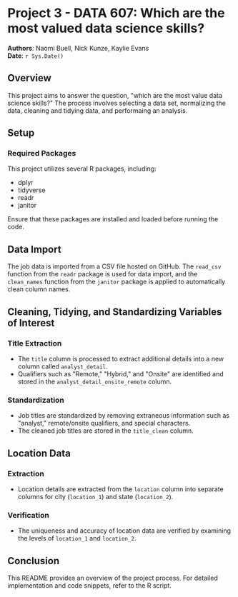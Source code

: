 # Project 3 - DATA 607: Which are the most valued data science skills?

**Authors**: Naomi Buell, Nick Kunze, Kaylie Evans  
**Date**: `r Sys.Date()`  

## Overview

This project aims to answer the question, "which are the most value data science skills?" The process involves selecting a data set, normalizing the data, cleaning and tidying data, and performaing an analysis.

## Setup

### Required Packages

This project utilizes several R packages, including:
- dplyr
- tidyverse
- readr
- janitor

Ensure that these packages are installed and loaded before running the code.

## Data Import

The job data is imported from a CSV file hosted on GitHub. The `read_csv` function from the `readr` package is used for data import, and the `clean_names` function from the `janitor` package is applied to automatically clean column names.

## Cleaning, Tidying, and Standardizing Variables of Interest

### Title Extraction

- The `title` column is processed to extract additional details into a new column called `analyst_detail`.
- Qualifiers such as "Remote," "Hybrid," and "Onsite" are identified and stored in the `analyst_detail_onsite_remote` column.

### Standardization

- Job titles are standardized by removing extraneous information such as "analyst," remote/onsite qualifiers, and special characters.
- The cleaned job titles are stored in the `title_clean` column.

## Location Data

### Extraction

- Location details are extracted from the `location` column into separate columns for city (`location_1`) and state (`location_2`).

### Verification

- The uniqueness and accuracy of location data are verified by examining the levels of `location_1` and `location_2`.

## Conclusion

This README provides an overview of the project process. For detailed implementation and code snippets, refer to the R script.
